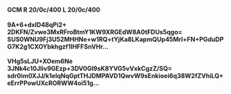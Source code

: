 #### GCM R 20/0c/400 L 20/0c/400
**9A+6+dxID48qPi2+**<br/>**2DKFN/Zvwe3MxRFroBtmY1KW9XRGEdW8A0tFDUs5qgo=**<br/>**SUS0WNU9Fj3U52MHHNe+w1RQ+tYjKa8LKapmQUp45Mrl+FN+PGduDPG7K2g1CXOYbkhgzf1IHFFSnVHr...**<br/><br/>
**VHg5sLJU+XOem6Ne**<br/>**3JNk4c10Jliv9GEzp+3DV0Gl9sK8YVG5vVxkCgzZ/SQ=**<br/>**sdr0im0XJJ/k1elqNqGptTHJDMPAVD1QwvW9sEnkioei6q38W2fZVhiLQ+eErrPPowUXcRORWW4oi51g...**